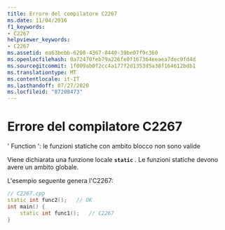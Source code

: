 ```yaml
---
title: Errore del compilatore C2267
ms.date: 11/04/2016
f1_keywords:
- C2267
helpviewer_keywords:
- C2267
ms.assetid: ea63bebb-6208-4367-8440-39be07f9c360
ms.openlocfilehash: 0a72470feb79a226fe0f167364eeaea7dec9fd4d
ms.sourcegitcommit: 1f009ab0f2cc4a177f2d1353d5a38f164612bdb1
ms.translationtype: MT
ms.contentlocale: it-IT
ms.lasthandoff: 07/27/2020
ms.locfileid: "87208473"
---
```

# <a name="compiler-error-c2267"></a>Errore del compilatore C2267

' Function ': le funzioni statiche con ambito blocco non sono valide

Viene dichiarata una funzione locale **`static`** . Le funzioni statiche devono avere un ambito globale.

L'esempio seguente genera l'C2267:

```cpp
// C2267.cpp
static int func2();   // OK
int main() {
    static int func1();   // C2267
}
```
